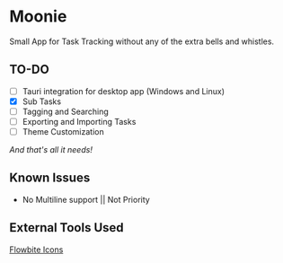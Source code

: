 # Moonie

Small App for Task Tracking without any of the extra bells and whistles.

## TO-DO

- [ ] Tauri integration for desktop app (Windows and Linux)
- [x] Sub Tasks
- [ ] Tagging and Searching
- [ ] Exporting and Importing Tasks
- [ ] Theme Customization

_And that's all it needs!_

## Known Issues

- No Multiline support || Not Priority

## External Tools Used

[Flowbite Icons](https://flowbite.com/icons/)
